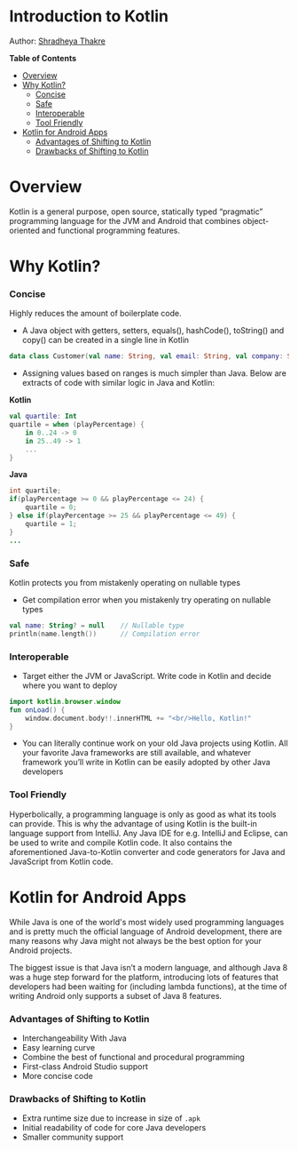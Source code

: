 # Introduction to Kotlin

Author: [Shradheya Thakre](https://github.com/tshradheya)

**Table of Contents**

* [Overview](#overview)
* [Why Kotlin?](#why-kotlin)
    * [Concise](#concise)
    * [Safe](#safe)
    * [Interoperable](#interoperable)
    * [Tool Friendly](#tool-friendly)
* [Kotlin for Android Apps](#kotlin-for-android-apps)
    * [Advantages of Shifting to Kotlin](#advantage-kotlin)
    * [Drawbacks of Shifting to Kotlin](#drawbacks-kotlin)


# Overview

Kotlin is a general purpose, open source, statically typed “pragmatic” programming language for the JVM and Android that combines object-oriented and functional programming features.

# Why Kotlin?

### Concise

Highly reduces the amount of boilerplate code.
- A Java object with getters, setters, equals(), hashCode(), toString() and copy() can be created in a single line in Kotlin
``` kotlin
data class Customer(val name: String, val email: String, val company: String)
```
- Assigning values based on ranges is much simpler than Java. Below are extracts of code with similar logic in Java and Kotlin:

**Kotlin**
``` kotlin
val quartile: Int
quartile = when (playPercentage) {
    in 0..24 -> 0
    in 25..49 -> 1
    ...
}
```

**Java**
``` java
int quartile;
if(playPercentage >= 0 && playPercentage <= 24) {
    quartile = 0;
} else if(playPercentage >= 25 && playPercentage <= 49) {
    quartile = 1;
}
...
```

### Safe
Kotlin protects you from mistakenly operating on nullable types
- Get compilation error when you mistakenly try operating on nullable types
``` kotlin
val name: String? = null    // Nullable type
println(name.length())      // Compilation error
```

### Interoperable

- Target either the JVM or JavaScript. Write code in Kotlin and decide where you want to deploy
``` kotlin
import kotlin.browser.window
fun onLoad() {
    window.document.body!!.innerHTML += "<br/>Hello, Kotlin!"
}
```
- You can literally continue work on your old Java projects using Kotlin. All your favorite Java frameworks are still available, and whatever framework you’ll write in Kotlin can be easily adopted by other Java developers

### Tool Friendly

Hyperbolically, a programming language is only as good as what its tools can provide. This is why the advantage of using Kotlin is the built-in language support from IntelliJ. Any Java IDE for e.g. IntelliJ and Eclipse, can be used to write and compile Kotlin code. It also contains the aforementioned Java-to-Kotlin converter and code generators for Java and JavaScript from Kotlin code.

# Kotlin for Android Apps

While Java is one of the world's most widely used programming languages and is pretty much the official language of Android development, there are many reasons why Java might not always be the best option for your Android projects.

The biggest issue is that Java isn’t a modern language, and although Java 8 was a huge step forward for the platform, introducing lots of features that developers had been waiting for (including lambda functions), at the time of writing Android only supports a subset of Java 8 features.

### Advantages of Shifting to Kotlin

- Interchangeability With Java
- Easy learning curve
- Combine the best of functional and procedural programming
- First-class Android Studio support
- More concise code

### Drawbacks of Shifting to Kotlin

- Extra runtime size due to increase in size of `.apk`
- Initial readability of code for core Java developers
- Smaller community support
